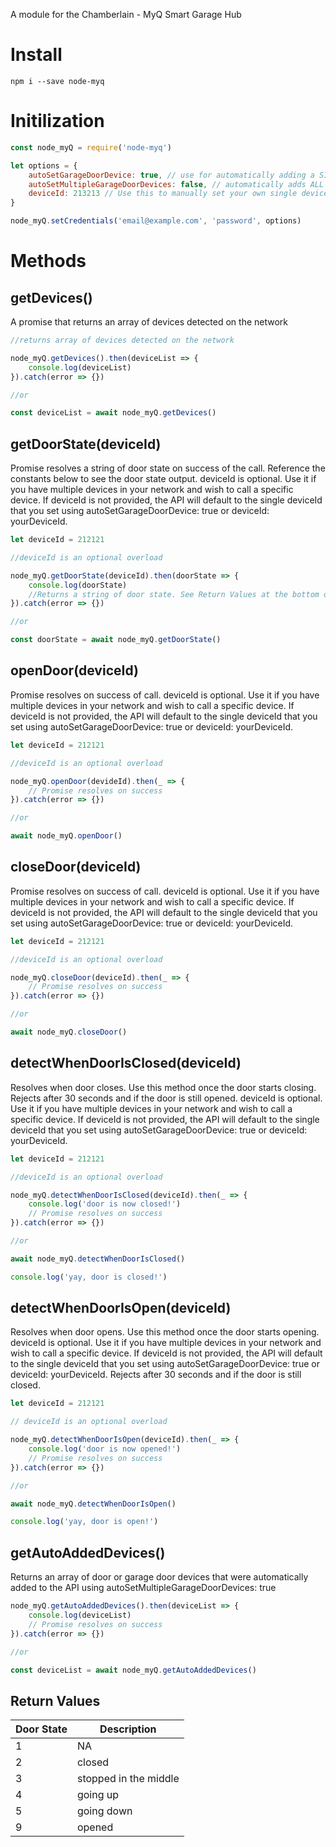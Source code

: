 A module for the Chamberlain - MyQ Smart Garage Hub

# Install

`npm i --save node-myq` 

# Initilization

``` javascript
const node_myQ = require('node-myq')

let options = {
    autoSetGarageDoorDevice: true, // use for automatically adding a SINGLE DEVICE
    autoSetMultipleGarageDoorDevices: false, // automatically adds ALL DETECTED DOORS to the API. 
    deviceId: 213213 // Use this to manually set your own single deviceId
}

node_myQ.setCredentials('email@example.com', 'password', options)
```

# Methods

## getDevices()

A promise that returns an array of devices detected on the network

``` javascript
//returns array of devices detected on the network

node_myQ.getDevices().then(deviceList => {
    console.log(deviceList)
}).catch(error => {})

//or

const deviceList = await node_myQ.getDevices()
```

## getDoorState(deviceId)

Promise resolves a string of door state on success of the call. Reference the constants below to see the door state output.
deviceId is optional. Use it if you have multiple devices in your network and wish to call a specific device.
If deviceId is not provided, the API will default to the single deviceId that you set using autoSetGarageDoorDevice: true or deviceId: yourDeviceId.

``` javascript
let deviceId = 212121 

//deviceId is an optional overload

node_myQ.getDoorState(deviceId).then(doorState => {
    console.log(doorState)
    //Returns a string of door state. See Return Values at the bottom of the page.
}).catch(error => {})

//or

const doorState = await node_myQ.getDoorState()
```

## openDoor(deviceId)

Promise resolves on success of call. deviceId is optional. Use it if you have multiple devices in your network and wish to call a specific device.
If deviceId is not provided, the API will default to the single deviceId that you set using autoSetGarageDoorDevice: true or deviceId: yourDeviceId.

``` javascript
let deviceId = 212121 

//deviceId is an optional overload

node_myQ.openDoor(devideId).then(_ => {
    // Promise resolves on success
}).catch(error => {})

//or

await node_myQ.openDoor()
```

## closeDoor(deviceId)

Promise resolves on success of call. deviceId is optional. Use it if you have multiple devices in your network and wish to call a specific device.
If deviceId is not provided, the API will default to the single deviceId that you set using autoSetGarageDoorDevice: true or deviceId: yourDeviceId.

``` javascript
let deviceId = 212121 

//deviceId is an optional overload

node_myQ.closeDoor(deviceId).then(_ => {
    // Promise resolves on success
}).catch(error => {})

//or

await node_myQ.closeDoor()
```

## detectWhenDoorIsClosed(deviceId)

Resolves when door closes. Use this method once the door starts closing.
Rejects after 30 seconds and if the door is still opened.
 deviceId is optional. Use it if you have multiple devices in your network and wish to call a specific device.
If deviceId is not provided, the API will default to the single deviceId that you set using autoSetGarageDoorDevice: true or deviceId: yourDeviceId.

``` javascript
let deviceId = 212121 

//deviceId is an optional overload

node_myQ.detectWhenDoorIsClosed(deviceId).then(_ => {
    console.log('door is now closed!')
    // Promise resolves on success
}).catch(error => {})

//or 

await node_myQ.detectWhenDoorIsClosed()

console.log('yay, door is closed!')
```

## detectWhenDoorIsOpen(deviceId)

Resolves when door opens. Use this method once the door starts opening.
 deviceId is optional. Use it if you have multiple devices in your network and wish to call a specific device.
If deviceId is not provided, the API will default to the single deviceId that you set using autoSetGarageDoorDevice: true or deviceId: yourDeviceId.
Rejects after 30 seconds and if the door is still closed.

``` javascript
let deviceId = 212121 

// deviceId is an optional overload

node_myQ.detectWhenDoorIsOpen(deviceId).then(_ => {
    console.log('door is now opened!')
    // Promise resolves on success
}).catch(error => {})

//or

await node_myQ.detectWhenDoorIsOpen()

console.log('yay, door is open!')
```

## getAutoAddedDevices()

Returns an array of door or garage door devices that were automatically added to the API using autoSetMultipleGarageDoorDevices: true

``` javascript
node_myQ.getAutoAddedDevices().then(deviceList => {
    console.log(deviceList)
    // Promise resolves on success
}).catch(error => {})

//or

const deviceList = await node_myQ.getAutoAddedDevices()
```

## Return Values

| Door State | Description           |
|------------|-----------------------|
| 1          | NA                    |
| 2          | closed                |
| 3          | stopped in the middle |
| 4          | going up              |
| 5          | going down            |
| 9          | opened                |

